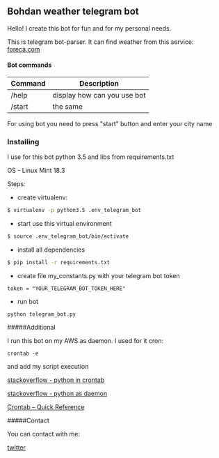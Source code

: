 ## Bohdan weather telegram bot

Hello! I create this bot for fun and for my personal needs.

This is telegram bot-parser. It can find weather from this service:
[foreca.com](https://www.foreca.com)

#### Bot commands

| Command | Description |
| ------- | ----------- |
| /help   | display how can you use bot|
| /start  | the same |

For using bot you need to press "start" button and enter your city name

### Installing 

I use for this bot python 3.5 and libs from requirements.txt

OS - Linux Mint 18.3

Steps:

- create virtualenv:

```sh
$ virtualenv -p python3.5 .env_telegram_bot
```

- start use this virtual environment
 
 ```sh
$ source .env_telegram_bot/bin/activate
```

- install all dependencies
```sh
$ pip install -r requirements.txt
```

- create file my_constants.py with your telegram bot token
```
token = "YOUR_TELEGRAM_BOT_TOKEN_HERE"
```

- run bot 
```
python telegram_bot.py
```

#####Additional

I run this bot on my AWS as daemon.
I used for it cron:
```
crontab -e
```
and add my script execution
 
[stackoverflow - python in crontab](https://stackoverflow.com/questions/8727935/execute-python-script-on-crontab)

[stackoverflow - python as daemon](https://stackoverflow.com/questions/1603109/how-to-make-a-python-script-run-like-a-service-or-daemon-in-linux)

[Crontab – Quick Reference](http://www.adminschoice.com/crontab-quick-reference)

#####Contact

You can contact with me:

[twitter](https://twitter.com/bohdankokovych)
